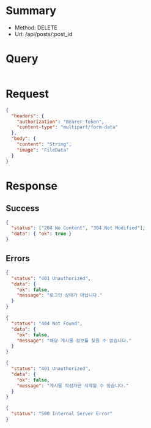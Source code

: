 # Summary

- Method: DELETE
- Url: /api/posts/:post_id

# Query

```sql

```

# Request

```json
{
  "headers": {
    "authorization": "Bearer Token",
    "content-type": "multipart/form-data"
  },
  "body": {
    "content": "String",
    "image": "FileData"
  }
}
```

# Response

## Success

```json
{
  "status": ["204 No Content", "304 Not Modified"],
  "data": { "ok": true }
}
```

## Errors

```json
{
  "status": "401 Unauthorized",
  "data": {
    "ok": false,
    "message": "로그인 상태가 아닙니다."
  }
}
```

```json
{
  "status": "404 Not Found",
  "data": {
    "ok": false,
    "message": "해당 게시물 정보를 찾을 수 없습니다."
  }
}
```

```json
{
  "status": "401 Unauthorized",
  "data": {
    "ok": false,
    "message": "게시물 작성자만 삭제할 수 있습니다."
  }
}
```

```json
{
  "status": "500 Internal Server Error"
}
```
